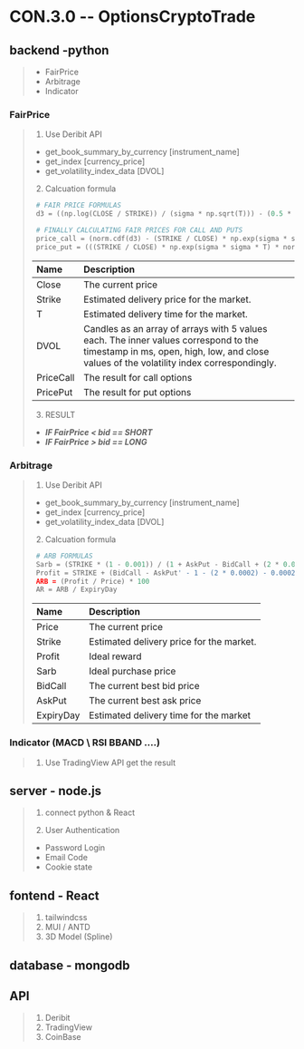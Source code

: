 # CON.3.0 -- OptionsCryptoTrade

## backend -python

> - FairPrice
> - Arbitrage
> - Indicator

### FairPrice

> 1. Use Deribit API
>
> - get_book_summary_by_currency [instrument_name]
> - get_index [currency_price]
> - get_volatility_index_data [DVOL]
>
> 2. Calcuation formula
>
> ```python
>  # FAIR PRICE FORMULAS
>  d3 = ((np.log(CLOSE / STRIKE)) / (sigma * np.sqrt(T))) - (0.5 * sigma * np.sqrt(T))
>
>  # FINALLY CALCULATING FAIR PRICES FOR CALL AND PUTS
>  price_call = (norm.cdf(d3) - (STRIKE / CLOSE) * np.exp(sigma * sigma * T) * norm.cdf(d3 - (sigma * np.sqrt(T)))) * CLOSE
>  price_put = (((STRIKE / CLOSE) * np.exp(sigma * sigma * T) * norm.cdf(-d3 + (sigma * np.sqrt(T))) - norm.cdf(-d3))) * CLOSE
> ```
>
> | Name      | Description                                                                                                                                                                      |
> | :-------- | :------------------------------------------------------------------------------------------------------------------------------------------------------------------------------- |
> | Close     | The current price                                                                                                                                                                |
> | Strike    | Estimated delivery price for the market.                                                                                                                                         |
> | T         | Estimated delivery time for the market.                                                                                                                                          |
> | DVOL      | Candles as an array of arrays with 5 values each. The inner values correspond to the timestamp in ms, open, high, low, and close values of the volatility index correspondingly. |
> | PriceCall | The result for call options                                                                                                                                                      |
> | PricePut  | The result for put options                                                                                                                                                       |
>
> 3. RESULT
>
> - **_IF FairPrice < bid == SHORT_**
> - **_IF FairPrice > bid == LONG_**

### Arbitrage

> 1. Use Deribit API
>
> - get_book_summary_by_currency [instrument_name]
> - get_index [currency_price]
> - get_volatility_index_data [DVOL]
>
> 2. Calcuation formula
>
> ```python
>  # ARB FORMULAS
>  Sarb = (STRIKE * (1 - 0.001)) / (1 + AskPut - BidCall + (2 * 0.0002) + (0.0002 + 0.0005))
>  Profit = STRIKE + (BidCall - AskPut' - 1 - (2 * 0.0002) - 0.0002 - 0.0005) * (Price / (1 - 0.001))
>  ARB = (Profit / Price) * 100
>  AR = ARB / ExpiryDay
> ```
>
> | Name      | Description                              |
> | :-------- | :--------------------------------------- |
> | Price     | The current price                        |
> | Strike    | Estimated delivery price for the market. |
> | Profit    | Ideal reward                             |
> | Sarb      | Ideal purchase price                     |
> | BidCall   | The current best bid price               |
> | AskPut    | The current best ask price               |
> | ExpiryDay | Estimated delivery time for the market   |

### Indicator (MACD \ RSI BBAND ....)

> 1. Use TradingView API get the result

## server - node.js

> 1. connect python & React
>
> 2. User Authentication
>
> - Password Login
> - Email Code
> - Cookie state

## fontend - React

> 1. tailwindcss
> 2. MUI / ANTD
> 3. 3D Model (Spline)

## database - mongodb

## API

> 1. Deribit
> 2. TradingView
> 3. CoinBase

